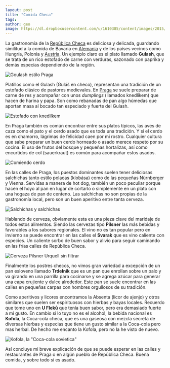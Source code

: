 ```yaml
---
layout: post
title: "Comida Checa"
tags: 
author: geo
image: https://dl.dropboxusercontent.com/u/1610385/content/images/2015/05/DSC05025.JPG
---
```

La gastronomía de la [República Checa](/tag/republica-checa) es deliciosa y delicada, guardando similitud a la comida de Bavaria en [Alemania](/tag/alemania) y de los países vecinos como Hungría, Polonia y [Austria](/tag/austria). Un ejemplo claro es el plato llamado **Gulash**, que se trata de un rico estofado de carne con verduras, sazonado con paprika y demás especias dependiendo de la región.

![Goulash estilo Praga](https://dl.dropboxusercontent.com/u/1610385/content/images/2015/05/DSC04659.JPG)

Platillos como el Gulash (Guláš en checo), representan una tradición de un estofado clásico de pastores medievales. En [Praga](/tag/praga) se suele preparar de carne de res y acompañar con unos *dumplings* (llamados knedlíkem) que hacen de harina y papa. Son como rebanadas de pan algo húmedas que aportan masa al bocado tan especiado y fuerte del Gulash.

![Estofado con knedlíkem](https://dl.dropboxusercontent.com/u/1610385/content/images/2015/05/DSC04657.JPG)

En Praga también es común encontrar entre sus platos típicos, las aves de caza como el pato y el cerdo asado que es toda una tradición. Y si el cerdo es en chamorro, lágrimas de felicidad caen por mi rostro. Cualquier cultura que sabe preparar un buen cerdo horneado o asado merece respeto por su cocina. El uso de frutos del bosque y pequeñas hortalizas, así como encurtidos de col (sauerkraut) es común para acompañar estos asados. 

![Comiendo cerdo](https://dl.dropboxusercontent.com/u/1610385/content/images/2015/05/DSC05026.JPG)

En las calles de Praga, los puestos dominantes suelen tener deliciosas salchichas tanto estilo polacas (klobása) como de las pequeñas Nürnberger y Vienna. Servidas a manera de hot dog, también un poco peculiar porque hacen el hoyo al pan en lugar de cortarlo o simplemente en un plato con una hogaza de pan de centeno. Las salchichas no son propias de la gastronomía local, pero son un buen aperitivo entre tanta cerveza.

![Salchichas y salchichas](https://dl.dropboxusercontent.com/u/1610385/content/images/2015/05/DSC04970.JPG)

Hablando de cerveza, obviamente esta es una pieza clave del maridaje de todos estos alimentos. Siendo las cervezas tipo **Pilsner** las más bebidas y favorables a los sabores regionales. El vino no es tan popular pero en invierno se puede encontrar en las calles el **Svarak** que es vino caliente con especies. Un caliente sorbo de buen sabor y alivio para seguir caminando en las frías calles de República Checa.

![Cerveza Pilsner Urquell sin filtrar](https://dl.dropboxusercontent.com/u/1610385/content/images/2015/05/DSC05126.JPG)

Finalmente los postres checos, no vimos gran variedad a excepción de un pan esloveno llamado **Trdelník** que es un pan que enrollan sobre un palo y va girando en una parrilla para cocinarse y se agrega azúcar para generar una capa crujiente y dulce alrededor. Este pan se suele encontrar en las calles en pequeñas carpas con hombres orgullosos de su tradición.

Como aperitivos y licores encontramos la Absenta (licor de ajenjo) y otros similares que suelen ser espirituosos con hierbas y bayas locales. Recuerdo que tome uno en **U Fleků** que tenía buen sabor, pero era demasiado fuerte a mi gusto. En cambio si lo tuyo no es el alcohol, la bebida nacional es **Kofola**, la Coca-cola checa, que es una gaseosa con mezcla secreta de diversas hierbas y especias que tiene un gusto similar a la Coca-cola pero mas herbal. De hecho me encanto la Kofola, pero no la he visto de nuevo.

![Kofola, la "Coca-cola sovietica"](https://dl.dropboxusercontent.com/u/1610385/content/images/2015/05/DSC05028-1.JPG)

Así concluye mi breve explicación de que se puede esperar en las calles y restaurantes de Praga o en algún pueblo de República Checa. Buena comida, y sobre todo si es asado.